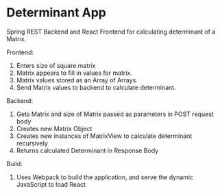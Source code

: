 # Determinant App
Spring REST Backend and React Frontend for calculating determinant of a Matrix.

Frontend:
1. Enters size of square matrix
2. Matrix appears to fill in values for matrix. 
3. Matrix values stored as an Array of Arrays.
4. Send Matrix values to backend to calculate determinant.

Backend:
1. Gets Matrix and size of Matrix passed as parameters in POST request body 
2. Creates new Matrix Object
3. Creates new instances of MatrixView to calculate determinant recursively
4. Returns calculated Determinant in Response Body

Build:
1. Uses Webpack to build the application, and serve the dynamic JavaScript to load React
